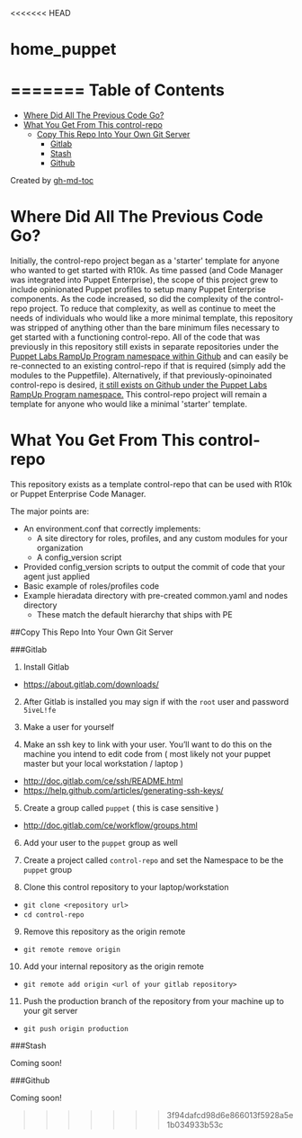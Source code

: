 <<<<<<< HEAD
# home_puppet
=======
Table of Contents
=================

  * [Where Did All The Previous Code Go?](#where-did-all-the-previous-code-go)
  * [What You Get From This control\-repo](#what-you-get-from-this-control-repo)
    * [Copy This Repo Into Your Own Git Server](#copy-this-repo-into-your-own-git-server)
      * [Gitlab](#gitlab)
      * [Stash](#stash)
      * [Github](#github)

Created by [gh-md-toc](https://github.com/ekalinin/github-markdown-toc.go)

# Where Did All The Previous Code Go?

Initially, the control-repo project began as a 'starter' template for anyone
who wanted to get started with R10k. As time passed (and Code Manager was
integrated into Puppet Enterprise), the scope of this project grew to include
opinionated Puppet profiles to setup many Puppet Enterprise components.  As the
code increased, so did the complexity of the control-repo project. To reduce
that complexity, as well as continue to meet the needs of individuals who would
like a more minimal template, this repository was stripped of anything other
than the bare minimum files necessary to get started with a functioning
control-repo.  All of the code that was previously in this repository still
exists in separate repositories under the [Puppet Labs RampUp Program namespace within Github](https://github.com/PuppetLabs-RampUpProgram)
and can easily be re-connected to an existing control-repo if that is required
(simply add the modules to the Puppetfile). Alternatively, if that
previously-opinoinated control-repo is desired, [it still exists on Github under the Puppet Labs RampUp Program namespace.](https://github.com/PuppetLabs-RampUpProgram/control-repo)
This control-repo project will remain a template for anyone who would like a minimal
'starter' template.

# What You Get From This control-repo

This repository exists as a template control-repo that can be used with R10k or Puppet Enterprise Code Manager.

The major points are:
 - An environment.conf that correctly implements:
   - A site directory for roles, profiles, and any custom modules for your organization
   - A config_version script
 - Provided config_version scripts to output the commit of code that your agent just applied
 - Basic example of roles/profiles code
 - Example hieradata directory with pre-created common.yaml and nodes directory
   - These match the default hierarchy that ships with PE

##Copy This Repo Into Your Own Git Server

###Gitlab

1. Install Gitlab
 - https://about.gitlab.com/downloads/

2. After Gitlab is installed you may sign if with the `root` user and password `5iveL!fe`

3. Make a user for yourself

4. Make an ssh key to link with your user.  You’ll want to do this on the machine you intend to edit code from ( most likely not your puppet master but your local workstation / laptop )
 - http://doc.gitlab.com/ce/ssh/README.html
 - https://help.github.com/articles/generating-ssh-keys/

5. Create a group called `puppet` ( this is case sensitive )
 - http://doc.gitlab.com/ce/workflow/groups.html

6. Add your user to the `puppet` group as well

7. Create a project called `control-repo` and set the Namespace to be the `puppet` group

8. Clone this control repository to your laptop/workstation
 - `git clone <repository url>`
 - `cd control-repo`

9. Remove this repository as the origin remote
 - `git remote remove origin`

10. Add your internal repository as the origin remote
 - `git remote add origin <url of your gitlab repository>`

11. Push the production branch of the repository from your machine up to your git server
 - `git push origin production`

###Stash

Coming soon!

###Github

Coming soon!
>>>>>>> 3f94dafcd98d6e866013f5928a5e1b034933b53c
